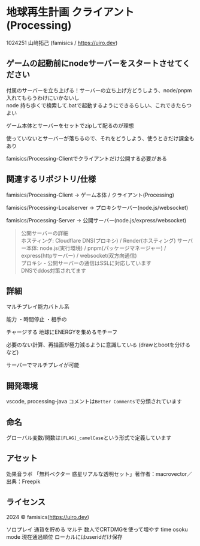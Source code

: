 # 地球再生計画 クライアント (Processing)

1024251 山﨑拓己 (famisics / https://uiro.dev)

## ゲームの起動前にnodeサーバーをスタートさせてください

付属のサーバーを立ち上げる！サーバーの立ち上げ方どうしよう、node/pnpm入れてもらうわけにいかないし  
node 持ち歩くで検索して.batで起動するようにできるらしい、これできたらつよい

ゲーム本体とサーバーをセットでzipして配るのが理想

使っていないとサーバーが落ちるので、それをどうしよう、使うときだけ課金もあり

famisics/Processing-Clientでクライアントだけ公開する必要がある

## 関連するリポジトリ/仕様

famisics/Processing-Client -> ゲーム本体 / クライアント(Processing)

famisics/Processing-Localserver -> プロキシサーバー(node.js/websocket)

famisics/Processing-Server -> 公開サーバー(node.js/express/websocket)

> 公開サーバーの詳細  
> ホスティング: Cloudflare DNS(プロキシ) / Render(ホスティング)
> サーバー本体: node.js(実行環境) / pnpm(パッケージマネージャー) / express(httpサーバー) / websocket(双方向通信)  
> プロキシ - 公開サーバーの通信はSSLに対応しています  
> DNSでddos対策されてます

## 詳細

マルチプレイ能力バトル系

能力
・時間停止
・相手の

チャージする
地球にENERGYを集めるモチーフ

必要のない計算、再描画が極力減るように意識している (drawとbootを分けるなど)

サーバーでマルチプレイが可能

## 開発環境
vscode, processing-java
コメントは`Better Comments`で分類されています

## 命名
グローバル変数/関数は`[FLAG]_camelCase`という形式で定義しています

## アセット
効果音ラボ
「無料ベクター 惑星リアルな透明セット」著作者：macrovector／出典：Freepik

## ライセンス
2024 © famisics(https://uiro.dev)

ソロプレイ 通貨を貯める
マルチ 数人でCRTDMGを使って増やす time osoku mode
現在通過順位
ローカルにはuseridだけ保存

